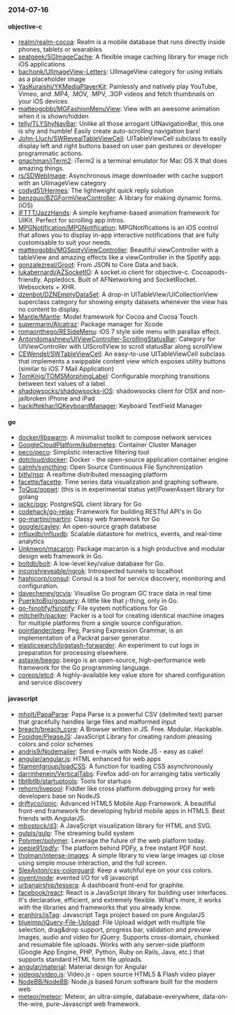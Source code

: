 ### 2014-07-16

#### objective-c
* [realm/realm-cocoa](https://github.com/realm/realm-cocoa): Realm is a mobile database that runs directly inside phones, tablets or wearables
* [seatgeek/SGImageCache](https://github.com/seatgeek/SGImageCache): A flexible image caching library for image rich iOS applications
* [bachonk/UIImageView-Letters](https://github.com/bachonk/UIImageView-Letters): UIImageView category for using initials as a placeholder image
* [YasKuraishi/YKMediaPlayerKit](https://github.com/YasKuraishi/YKMediaPlayerKit): Painlessly and natively play YouTube, Vimeo, and .MP4, .MOV, .MPV, .3GP videos and fetch thumbnails on your iOS devices.
* [matteogobbi/MGFashionMenuView](https://github.com/matteogobbi/MGFashionMenuView): View with an awesome animation when it is shown/hidden
* [telly/TLYShyNavBar](https://github.com/telly/TLYShyNavBar): Unlike all those arrogant UINavigationBar, this one is shy and humble! Easily create auto-scrolling navigation bars!
* [John-Lluch/SWRevealTableViewCell](https://github.com/John-Lluch/SWRevealTableViewCell): UITableViewCell subclass to easily display left and right buttons based on user pan gestures or developer programmatic actions.
* [gnachman/iTerm2](https://github.com/gnachman/iTerm2): iTerm2 is a terminal emulator for Mac OS X that does amazing things.
* [rs/SDWebImage](https://github.com/rs/SDWebImage): Asynchronous image downloader with cache support with an UIImageView category
* [codyd51/Hermes](https://github.com/codyd51/Hermes): The lightweight quick reply solution
* [benzguo/BZGFormViewController](https://github.com/benzguo/BZGFormViewController): A library for making dynamic forms. (iOS)
* [IFTTT/JazzHands](https://github.com/IFTTT/JazzHands): A simple keyframe-based animation framework for UIKit. Perfect for scrolling app intros.
* [MPGNotification/MPGNotification](https://github.com/MPGNotification/MPGNotification): MPGNotifications is an iOS control that allows you to display in-app interactive notifications that are fully customisable to suit your needs.
* [matteogobbi/MGSpotyViewController](https://github.com/matteogobbi/MGSpotyViewController): Beautiful viewController with a tableView and amazing effects like a viewController in the Spotify app.
* [gonzalezreal/Groot](https://github.com/gonzalezreal/Groot): From JSON to Core Data and back.
* [lukabernardi/AZSocketIO](https://github.com/lukabernardi/AZSocketIO): A socket.io client for objective-c. Cocoapods-friendly. Appledocs. Built of AFNetworking and SocketRocket. Websockets + XHR.
* [dzenbot/DZNEmptyDataSet](https://github.com/dzenbot/DZNEmptyDataSet): A drop-in UITableView/UICollectionView superclass category for showing empty datasets whenever the view has no content to display.
* [Mantle/Mantle](https://github.com/Mantle/Mantle): Model framework for Cocoa and Cocoa Touch
* [supermarin/Alcatraz](https://github.com/supermarin/Alcatraz): Package manager for Xcode
* [romaonthego/RESideMenu](https://github.com/romaonthego/RESideMenu): iOS 7 style side menu with parallax effect.
* [Antondomashnev/UIViewController-ScrollingStatusBar](https://github.com/Antondomashnev/UIViewController-ScrollingStatusBar): Category for UIViewController with UIScrollView to scroll statusBar along scrollView
* [CEWendel/SWTableViewCell](https://github.com/CEWendel/SWTableViewCell): An easy-to-use UITableViewCell subclass that implements a swippable content view which exposes utility buttons (similar to iOS 7 Mail Application)
* [TomKnig/TOMSMorphingLabel](https://github.com/TomKnig/TOMSMorphingLabel): Configurable morphing transitions between text values of a label.
* [shadowsocks/shadowsocks-iOS](https://github.com/shadowsocks/shadowsocks-iOS): shadowsocks client for OSX and non-jailbroken iPhone and iPad
* [hackiftekhar/IQKeyboardManager](https://github.com/hackiftekhar/IQKeyboardManager): Keyboard TextField Manager

#### go
* [docker/libswarm](https://github.com/docker/libswarm): A minimalist toolkit to compose network services
* [GoogleCloudPlatform/kubernetes](https://github.com/GoogleCloudPlatform/kubernetes): Container Cluster Manager
* [peco/peco](https://github.com/peco/peco): Simplistic interactive filtering tool
* [dotcloud/docker](https://github.com/dotcloud/docker): Docker - the open-source application container engine
* [calmh/syncthing](https://github.com/calmh/syncthing): Open Source Continuous File Synchronization
* [bitly/nsq](https://github.com/bitly/nsq): A realtime distributed messaging platform
* [facette/facette](https://github.com/facette/facette): Time series data visualization and graphing software.
* [ToQoz/gopwt](https://github.com/ToQoz/gopwt): (this is in experimental status yet)PowerAssert library for golang
* [jackc/pgx](https://github.com/jackc/pgx): PostgreSQL client library for Go
* [codehack/go-relax](https://github.com/codehack/go-relax): Framework for building RESTful API's in Go
* [go-martini/martini](https://github.com/go-martini/martini): Classy web framework for Go
* [google/cayley](https://github.com/google/cayley): An open-source graph database
* [influxdb/influxdb](https://github.com/influxdb/influxdb): Scalable datastore for metrics, events, and real-time analytics
* [Unknwon/macaron](https://github.com/Unknwon/macaron): Package macaron is a high productive and modular design web framework in Go.
* [boltdb/bolt](https://github.com/boltdb/bolt): A low-level key/value database for Go.
* [inconshreveable/ngrok](https://github.com/inconshreveable/ngrok): Introspected tunnels to localhost
* [hashicorp/consul](https://github.com/hashicorp/consul): Consul is a tool for service discovery, monitoring and configuration.
* [davecheney/gcvis](https://github.com/davecheney/gcvis): Visualise Go program GC trace data in real time
* [PuerkitoBio/goquery](https://github.com/PuerkitoBio/goquery): A little like that j-thing, only in Go.
* [go-fsnotify/fsnotify](https://github.com/go-fsnotify/fsnotify): File system notifications for Go
* [mitchellh/packer](https://github.com/mitchellh/packer): Packer is a tool for creating identical machine images for multiple platforms from a single source configuration.
* [pointlander/peg](https://github.com/pointlander/peg): Peg, Parsing Expression Grammar, is an implementation of a Packrat parser generator.
* [elasticsearch/logstash-forwarder](https://github.com/elasticsearch/logstash-forwarder): An experiment to cut logs in preparation for processing elsewhere.
* [astaxie/beego](https://github.com/astaxie/beego): beego is an open-source, high-performance web framework for the Go programming language.
* [coreos/etcd](https://github.com/coreos/etcd): A highly-available key value store for shared configuration and service discovery

#### javascript
* [mholt/PapaParse](https://github.com/mholt/PapaParse): Papa Parse is a powerful CSV (delimited text) parser that gracefully handles large files and malformed input
* [breach/breach_core](https://github.com/breach/breach_core): A Browser written in JS. Free. Modular. Hackable.
* [Fooidge/PleaseJS](https://github.com/Fooidge/PleaseJS): JavaScript Library for creating random pleasing colors and color schemes
* [andris9/Nodemailer](https://github.com/andris9/Nodemailer): Send e-mails with Node.JS - easy as cake!
* [angular/angular.js](https://github.com/angular/angular.js): HTML enhanced for web apps
* [filamentgroup/loadCSS](https://github.com/filamentgroup/loadCSS): A function for loading CSS asynchronously
* [darrinhenein/VerticalTabs](https://github.com/darrinhenein/VerticalTabs): Firefox add-on for arranging tabs vertically
* [tlbtlbtlb/startuptools](https://github.com/tlbtlbtlb/startuptools): Tools for startups
* [rehorn/livepool](https://github.com/rehorn/livepool): Fiddler like cross platform debugging proxy for web developers base on NodeJS
* [driftyco/ionic](https://github.com/driftyco/ionic): Advanced HTML5 Mobile App Framework. A beautiful front-end framework for developing hybrid mobile apps in HTML5. Best friends with AngularJS.
* [mbostock/d3](https://github.com/mbostock/d3): A JavaScript visualization library for HTML and SVG.
* [gulpjs/gulp](https://github.com/gulpjs/gulp): The streaming build system
* [Polymer/polymer](https://github.com/Polymer/polymer): Leverage the future of the web platform today.
* [joepie91/pdfy](https://github.com/joepie91/pdfy): The platform behind PDFy, a free instant PDF host.
* [tholman/intense-images](https://github.com/tholman/intense-images): A simple library to view large images up close using simple mouse interaction, and the full screen.
* [SlexAxton/css-colorguard](https://github.com/SlexAxton/css-colorguard): Keep a watchful eye on your css colors.
* [joyent/node](https://github.com/joyent/node): evented I/O for v8 javascript
* [urbanairship/tessera](https://github.com/urbanairship/tessera): A dashboard front-end for graphite.  
* [facebook/react](https://github.com/facebook/react): React is a JavaScript library for building user interfaces. It's declarative, efficient, and extremely flexible. What's more, it works with the libraries and frameworks that you already know.
* [eranhirs/jsTag](https://github.com/eranhirs/jsTag): Javascript Tags project based on pure AngularJS
* [blueimp/jQuery-File-Upload](https://github.com/blueimp/jQuery-File-Upload): File Upload widget with multiple file selection, drag&amp;drop support, progress bar, validation and preview images, audio and video for jQuery. Supports cross-domain, chunked and resumable file uploads. Works with any server-side platform (Google App Engine, PHP, Python, Ruby on Rails, Java, etc.) that supports standard HTML form file uploads.
* [angular/material](https://github.com/angular/material): Material design for Angular
* [videojs/video.js](https://github.com/videojs/video.js): Video.js - open source HTML5 & Flash video player
* [NodeBB/NodeBB](https://github.com/NodeBB/NodeBB): Node.js based forum software built for the modern web
* [meteor/meteor](https://github.com/meteor/meteor): Meteor, an ultra-simple, database-everywhere, data-on-the-wire, pure-Javascript web framework.
